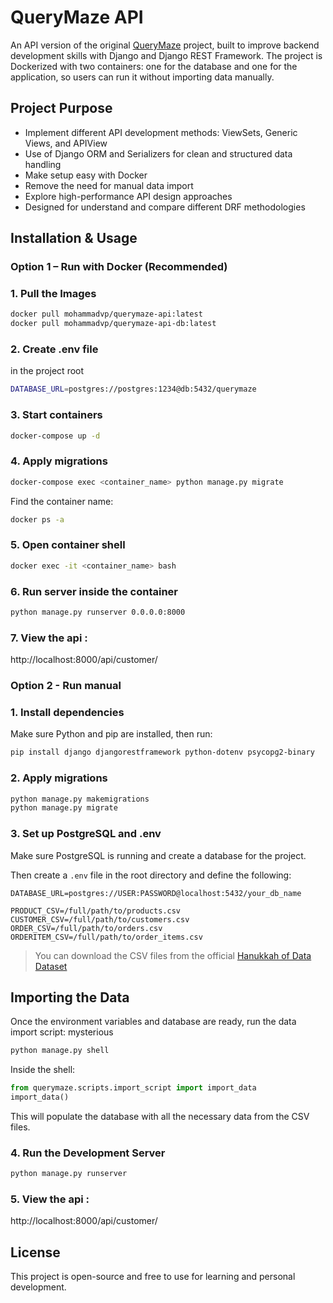 # QueryMaze API

An API version of the original [QueryMaze](https://github.com/mohamadvp/QueryMaze) project, built to improve backend development skills with Django and Django REST Framework.
The project is Dockerized with two containers: one for the database and one for the application, so users can run it without importing data manually.

##  Project Purpose

- Implement different API development methods: ViewSets, Generic Views, and APIView
- Use of Django ORM and Serializers for clean and structured data handling
- Make setup easy with Docker
- Remove the need for manual data import
- Explore high-performance API design approaches
- Designed for understand and compare different DRF methodologies



##  Installation & Usage

### Option 1 – Run with Docker (Recommended)

### 1. Pull the Images
```bash
docker pull mohammadvp/querymaze-api:latest
docker pull mohammadvp/querymaze-api-db:latest
```

### 2. Create .env file
in the project root 
```bash
DATABASE_URL=postgres://postgres:1234@db:5432/querymaze
```

### 3. Start containers
```bash
docker-compose up -d
```

### 4. Apply migrations
```bash
docker-compose exec <container_name> python manage.py migrate 
```
Find the container name:
```bash 
docker ps -a 
```

### 5. Open container shell 
```bash
docker exec -it <container_name> bash
```


### 6. Run server inside the container
```bash 
python manage.py runserver 0.0.0.0:8000
```
### 7. View the api :
http://localhost:8000/api/customer/

### Option 2 - Run manual

### 1. Install dependencies

Make sure Python and pip are installed, then run:

```bash
pip install django djangorestframework python-dotenv psycopg2-binary
```

### 2. Apply migrations
``` bash
python manage.py makemigrations
python manage.py migrate
```

### 3. Set up PostgreSQL and .env
Make sure PostgreSQL is running and create a database for the project.

Then create a `.env` file in the root directory and define the following:

```env
DATABASE_URL=postgres://USER:PASSWORD@localhost:5432/your_db_name

PRODUCT_CSV=/full/path/to/products.csv
CUSTOMER_CSV=/full/path/to/customers.csv
ORDER_CSV=/full/path/to/orders.csv
ORDERITEM_CSV=/full/path/to/order_items.csv
```

> You can download the CSV files from the official [Hanukkah of Data Dataset](https://hanukkah.bluebird.sh/5784-speedrun/data/)


##  Importing the Data

Once the environment variables and database are ready, run the data import script:
mysterious
```bash
python manage.py shell
```
Inside the shell:

```python
from querymaze.scripts.import_script import import_data
import_data()
```

This will populate the database with all the necessary data from the CSV files.


### 4. Run the Development Server
```bash
python manage.py runserver
```

### 5. View the api :
http://localhost:8000/api/customer/


## License
This project is open-source and free to use for learning and personal development.
